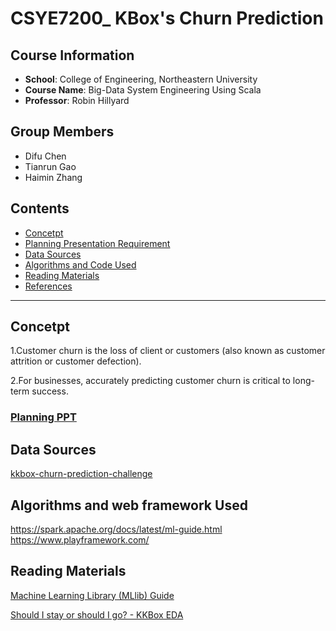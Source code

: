 # CSYE7200_ KBox's Churn Prediction


## Course Information
* **School**: College of Engineering, Northeastern University
* **Course Name**: Big-Data System Engineering Using Scala
* **Professor**: Robin Hillyard

## Group Members
- Difu Chen
- Tianrun Gao
- Haimin Zhang

## Contents
- [Concetpt](#concetpt)
- [Planning Presentation Requirement](#planning-Presentation-Requirement)
- [Data Sources](#data-Sources)
- [Algorithms and Code Used](#algorithms-and-code-used)
- [Reading Materials](#reading-materials)
- [References](#references)
***
## Concetpt
1.Customer churn is the loss of client or customers (also known as customer attrition or customer defection).

2.For businesses, accurately predicting customer churn is critical to long-term success.


### [Planning PPT](https://docs.google.com/presentation/d/1wPTJnOYDIih0IxNKo9UOxqnrISuyRrg6BdP8Xa7MWJA/edit#slide=id.g34152a67a9_0_26)


## Data Sources
[kkbox-churn-prediction-challenge](https://www.kaggle.com/c/kkbox-churn-prediction-challenge)


## Algorithms and web framework Used
https://spark.apache.org/docs/latest/ml-guide.html
https://www.playframework.com/

## Reading Materials
[Machine Learning Library (MLlib) Guide](https://spark.apache.org/docs/latest/ml-guide.html)

[Should I stay or should I go? - KKBox EDA](https://www.kaggle.com/headsortails/should-i-stay-or-should-i-go-kkbox-eda)

